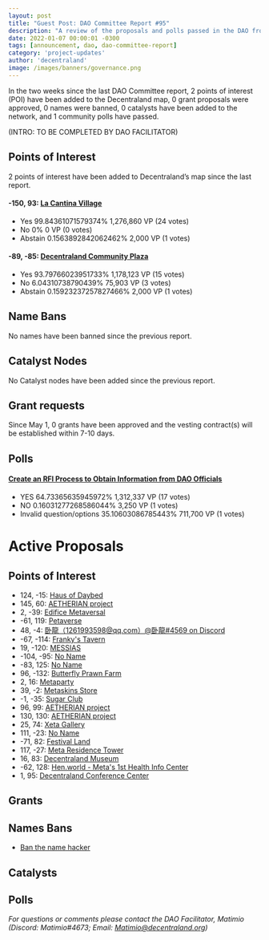 ```yaml
---
layout: post
title: "Guest Post: DAO Committee Report #95"
description: "A review of the proposals and polls passed in the DAO from May 1 through May 15".
date: 2022-01-07 00:00:01 -0300
tags: [announcement, dao, dao-committee-report]
category: 'project-updates'
author: 'decentraland'
image: /images/banners/governance.png
---
```


In the two weeks since the last DAO Committee report, 2 points of interest (POI) have been added to the Decentraland map, 0 grant proposals were approved, 0 names were banned, 0 catalysts have been added to the network, and 1 community polls have passed.

(INTRO: TO BE COMPLETED BY DAO FACILITATOR)

## Points of Interest
2 points of interest have been added to Decentraland’s map since the last report.


#### -150, 93: [La Cantina Village](https://governance.decentraland.org/proposal/?id=8987789a-134b-42e0-bf30-59e1d0db3ccf)

* Yes 99.84361071579374% 1,276,860 VP (24 votes)
* No 0% 0 VP (0 votes)
* Abstain 0.1563892842062462% 2,000 VP (1 votes)


#### -89, -85: [Decentraland Community Plaza](https://governance.decentraland.org/proposal/?id=8e6150fb-22bc-44f9-8a60-f21bc805bec6)

* Yes 93.79766023951733% 1,178,123 VP (15 votes)
* No 6.04310738790439% 75,903 VP (3 votes)
* Abstain 0.15923237257827466% 2,000 VP (1 votes)


## Name Bans

No names have been banned since the previous report.

## Catalyst Nodes
No Catalyst nodes have been added since the previous report.


## Grant requests
Since May 1, 0 grants have been approved and the vesting contract(s) will be established within 7-10 days.


## Polls

#### [Create an RFI Process to Obtain Information from DAO Officials](https://governance.decentraland.org/proposal/?id=c1d3a1ae-c83d-4244-98ef-4a12d7d9567e)

* YES 64.73365635945972% 1,312,337 VP (17 votes)
* NO 0.16031277268586044% 3,250 VP (1 votes)
* Invalid question/options 35.10603086785443% 711,700 VP (1 votes)



# Active Proposals

## Points of Interest

* 124, -15: [Haus of Daybed](https://governance.decentraland.org/proposal/?id=fcdec67e-521e-46d6-b3c0-143ad2fc3b72)
* 145, 60: [AETHERIAN project](https://governance.decentraland.org/proposal/?id=cf6e5067-1369-4d53-a227-36ff385cbcca)
* 2, -39: [Edifice Metaversal](https://governance.decentraland.org/proposal/?id=901240fd-2a1d-426c-9956-5f59da582bca)
* -61, 119: [Petaverse](https://governance.decentraland.org/proposal/?id=11f29f6a-9cac-4a3a-ad60-a07595289db7)
* 48, -4: [卧龍（1261993598@qq.com）@卧龍#4569 on Discord](https://governance.decentraland.org/proposal/?id=6af59f2d-1eb9-4f82-abac-a50413b79819)
* -67, -114: [Franky&#39;s Tavern](https://governance.decentraland.org/proposal/?id=f1cbbbfb-7ad4-4c31-8964-5937ed8deeed)
* 19, -120: [MESSIAS](https://governance.decentraland.org/proposal/?id=b9e12d62-c481-4350-8a37-b1bce61daeeb)
* -104, -95: [No Name](https://governance.decentraland.org/proposal/?id=6560e0d1-9abf-47c2-9a1f-89fb88c0df78)
* -83, 125: [No Name](https://governance.decentraland.org/proposal/?id=cc523598-9443-4075-b7c4-9c1b67af79be)
* 96, -132: [Butterfly Prawn Farm](https://governance.decentraland.org/proposal/?id=193b0fb8-fc53-458b-a40a-2fd96c9e0c4e)
* 2, 16: [Metaparty](https://governance.decentraland.org/proposal/?id=b4f30afe-cb59-48f0-aee8-30cd13468d8b)
* 39, -2: [Metaskins  Store](https://governance.decentraland.org/proposal/?id=788441c9-0120-44e7-9c85-c6ff7a12b50f)
* -1, -35: [Sugar Club](https://governance.decentraland.org/proposal/?id=d3d77a63-3ac7-4c17-9f58-d71f8923298c)
* 96, 99: [AETHERIAN project](https://governance.decentraland.org/proposal/?id=74f2b8a8-3e6d-4584-96df-4ca585e99c1e)
* 130, 130: [AETHERIAN project](https://governance.decentraland.org/proposal/?id=8e714cf3-e75a-48fe-8d64-f37054c9eca8)
* 25, 74: [Xeta Gallery](https://governance.decentraland.org/proposal/?id=04a89f22-0a96-4859-a7ae-3b24380c7a04)
* 111, -23: [No Name](https://governance.decentraland.org/proposal/?id=7ec61a86-9999-4853-aa43-7de80ba92bc7)
* -71, 82: [Festival Land](https://governance.decentraland.org/proposal/?id=1490ef6f-d246-4eeb-8fa2-e1be16609c51)
* 117, -27: [Meta Residence Tower](https://governance.decentraland.org/proposal/?id=0c01a0e5-8fbc-46e3-ac70-addd79842777)
* 16, 83: [Decentraland Museum](https://governance.decentraland.org/proposal/?id=ce3ea6d6-0058-48b8-b8df-78b9f874395c)
* -62, 128: [Hen.world - Meta&#39;s 1st Health Info Center](https://governance.decentraland.org/proposal/?id=1808a3af-0b3b-48ee-8ec5-0d741077e2dc)
* 1, 95: [Decentraland Conference Center](https://governance.decentraland.org/proposal/?id=e3953dbc-4ca0-4eed-a728-3ad24a7f8787)

## Grants


## Names Bans

* [Ban the name hacker](https://governance.decentraland.org/proposal/?id=6919cf5e-525b-4412-b178-a6190d770352)

## Catalysts


## Polls


*For questions or comments please contact the DAO Facilitator, Matimio (Discord: Matimio#4673; Email: [Matimio@decentraland.org](mailto:Matimio@decentraland.org))*